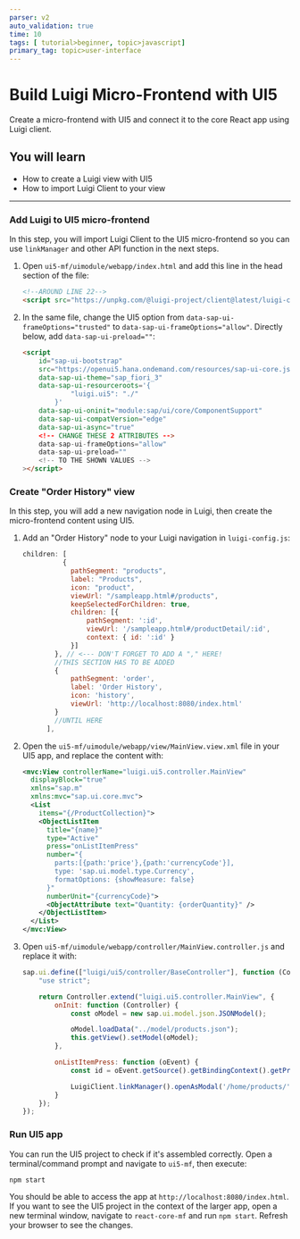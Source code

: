 ```yaml
---
parser: v2
auto_validation: true
time: 10
tags: [ tutorial>beginner, topic>javascript]
primary_tag: topic>user-interface
---
```


# Build Luigi Micro-Frontend with UI5
<!-- description --> Create a micro-frontend with UI5 and connect it to the core React app using Luigi client.

## You will learn
  - How to create a Luigi view with UI5
  - How to import Luigi Client to your view

---

### Add Luigi to UI5 micro-frontend


In this step, you will import Luigi Client to the UI5 micro-frontend so you can use `linkManager` and other API function in the next steps.

1. Open `ui5-mf/uimodule/webapp/index.html` and add this line in the head section of the file:

    ```HTML
    <!--AROUND LINE 22-->
    <script src="https://unpkg.com/@luigi-project/client@latest/luigi-client.js"></script>
    ```

2. In the same file, change the UI5 option from `data-sap-ui-frameOptions="trusted"` to `data-sap-ui-frameOptions="allow"`. Directly below, add `data-sap-ui-preload=""`:

    ```HTML
    <script
        id="sap-ui-bootstrap"
        src="https://openui5.hana.ondemand.com/resources/sap-ui-core.js"
        data-sap-ui-theme="sap_fiori_3"
        data-sap-ui-resourceroots='{
                "luigi.ui5": "./"
            }'
        data-sap-ui-oninit="module:sap/ui/core/ComponentSupport"
        data-sap-ui-compatVersion="edge"
        data-sap-ui-async="true"
        <!-- CHANGE THESE 2 ATTRIBUTES -->
        data-sap-ui-frameOptions="allow"
        data-sap-ui-preload=""
        <!-- TO THE SHOWN VALUES -->
    ></script>
    ```


### Create "Order History" view


In this step, you will add a new navigation node in Luigi, then create the micro-frontend content using UI5.

1. Add an "Order History" node to your Luigi navigation in `luigi-config.js`:

    ```JavaScript
    children: [
              {
                pathSegment: "products",
                label: "Products",
                icon: "product",
                viewUrl: "/sampleapp.html#/products",
                keepSelectedForChildren: true,
                children: [{
                    pathSegment: ':id',
                    viewUrl: '/sampleapp.html#/productDetail/:id',
                    context: { id: ':id' }
                }]
            }, // <--- DON'T FORGET TO ADD A "," HERE!
            //THIS SECTION HAS TO BE ADDED
            {
                pathSegment: 'order',
                label: 'Order History',
                icon: 'history',
                viewUrl: 'http://localhost:8080/index.html'
            }
            //UNTIL HERE
          ],
    ```

2. Open the `ui5-mf/uimodule/webapp/view/MainView.view.xml` file in your UI5 app, and replace the content with:

    ```XML
    <mvc:View controllerName="luigi.ui5.controller.MainView"
      displayBlock="true"
      xmlns="sap.m"
      xmlns:mvc="sap.ui.core.mvc">
      <List
        items="{/ProductCollection}">
        <ObjectListItem
          title="{name}"
          type="Active"
          press="onListItemPress"
          number="{
            parts:[{path:'price'},{path:'currencyCode'}],
            type: 'sap.ui.model.type.Currency',
            formatOptions: {showMeasure: false}
          }"
          numberUnit="{currencyCode}">
          <ObjectAttribute text="Quantity: {orderQuantity}" />
        </ObjectListItem>
      </List>
    </mvc:View>
    ```

3. Open `ui5-mf/uimodule/webapp/controller/MainView.controller.js` and replace it with:

    ```JavaScript
    sap.ui.define(["luigi/ui5/controller/BaseController"], function (Controller) {
        "use strict";

        return Controller.extend("luigi.ui5.controller.MainView", {
            onInit: function (Controller) {
                const oModel = new sap.ui.model.json.JSONModel();

                oModel.loadData("../model/products.json");
                this.getView().setModel(oModel);
            },

            onListItemPress: function (oEvent) {
                const id = oEvent.getSource().getBindingContext().getProperty("id");

                LuigiClient.linkManager().openAsModal('/home/products/' + id, { title: 'Product Detail', size: 'm' });
            }
        });
    });
    ```


### Run UI5 app


You can run the UI5 project to check if it's assembled correctly. Open a terminal/command prompt and navigate to `ui5-mf`, then execute:

```Shell
npm start
```

You should be able to access the app at `http://localhost:8080/index.html`. If you want to see the UI5 project in the context of the larger app, open a new terminal window, navigate to `react-core-mf` and run `npm start`. Refresh your browser to see the changes.



